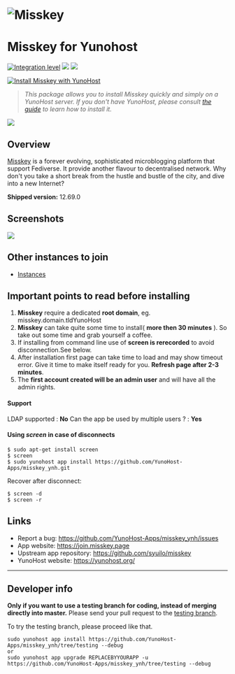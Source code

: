 ![Misskey](https://raw.githubusercontent.com/syuilo/misskey/develop/assets/title.png)
================================================================
# Misskey for Yunohost

[![Integration level](https://dash.yunohost.org/integration/misskey.svg)](https://dash.yunohost.org/appci/app/misskey) ![](https://ci-apps.yunohost.org/ci/badges/misskey.status.svg) ![](https://ci-apps.yunohost.org/ci/badges/misskey.maintain.svg)

[![Install Misskey with YunoHost](https://install-app.yunohost.org/install-with-yunohost.png)](https://install-app.yunohost.org/?app=misskey)



> *This package allows you to install Misskey quickly and simply on a YunoHost server.
If you don't have YunoHost, please consult [the guide](https://yunohost.org/#/install) to learn how to install it.*

![](https://藍.moe/aiart/31.png)


## Overview

[Misskey](https://join.misskey.page/en/) is a forever evolving, sophisticated microblogging platform that support Fediverse. It provide another flavour to decentralised network. Why don't you take a short break from the hustle and bustle of the city, and dive into a new Internet?

**Shipped version:** 12.69.0

## Screenshots

![](https://raw.githubusercontent.com/syuilo/misskey/develop/assets/ss/user.jpg)



## Other instances to join

* [Instances](https://join.misskey.page/en/wiki/instances/)

## Important points to read before installing

1. **Misskey**  require a dedicated **root domain**, eg. misskey.domain.tldYunoHost
2. **Misskey** can take quite some time to install( **more then 30 minutes** ). So take out some time and grab yourself a coffee.
3. If installing from command line use of **screen is rerecorded** to avoid disconnection.See below.
4. After installation first page can take time to load and may show timeout error. Give it time to make itself ready for you. **Refresh page after 2-3 minutes**.
5. The **first account created will be an admin user** and will have all the admin rights.

####  Support

LDAP supported : **No**
Can the app be used by multiple users ? : **Yes**

#### Using *screen* in case of disconnects

```
$ sudo apt-get install screen
$ screen
$ sudo yunohost app install https://github.com/YunoHost-Apps/misskey_ynh.git
```

Recover after disconnect:

```
$ screen -d
$ screen -r
```

## Links

 * Report a bug: https://github.com/YunoHost-Apps/misskey_ynh/issues
 * App website: https://join.misskey.page
 * Upstream app repository: https://github.com/syuilo/misskey
 * YunoHost website: https://yunohost.org/

---

Developer info
----------------

**Only if you want to use a testing branch for coding, instead of merging directly into master.**
Please send your pull request to the [testing branch](https://github.com/YunoHost-Apps/misskey_ynh/tree/testing).

To try the testing branch, please proceed like that.
```
sudo yunohost app install https://github.com/YunoHost-Apps/misskey_ynh/tree/testing --debug
or
sudo yunohost app upgrade REPLACEBYYOURAPP -u https://github.com/YunoHost-Apps/misskey_ynh/tree/testing --debug
```
